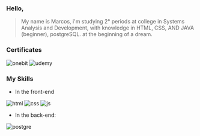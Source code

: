 ### Hello, 

> My name is Marcos, i'm studying 2° periods at college in Systems Analysis and Development, with knowledge in HTML, CSS, AND JAVA (beginner), postgreSQL.
> at the beginning of a dream.

### Certificates

![onebit](https://github.com/marcoscunh/marcoscunh/assets/164602476/f3fc3610-afcb-4664-9410-d3d2c389801b) ![udemy](https://github.com/marcoscunh/marcoscunh/assets/164602476/ec7e9e59-cce0-471d-95e5-f04828881f79)



### My Skills

- In the front-end 

![html](https://github.com/marcoscunh/marcoscunh/assets/164602476/595fdec5-924d-4e38-a82b-8ab1e7af2e90) ![css](https://github.com/marcoscunh/marcoscunh/assets/164602476/558b34e8-a690-47ca-a4fe-87014cc0299a) ![js](https://github.com/marcoscunh/marcoscunh/assets/164602476/1cac083a-19af-4c1f-b04c-0d81bc218311)


- In the back-end:

![postgre](https://github.com/marcoscunh/marcoscunh/assets/164602476/20d8e01b-1361-4356-a680-7a3d41a6a9f0)


